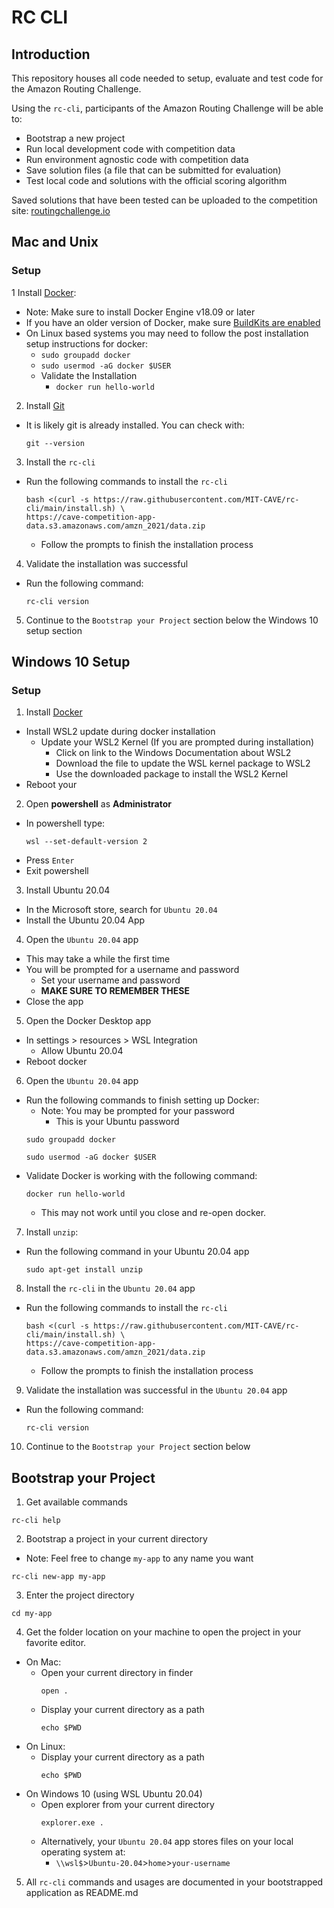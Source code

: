 # RC CLI
## Introduction
This repository houses all code needed to setup, evaluate and test code for the Amazon Routing Challenge.

Using the `rc-cli`, participants of the Amazon Routing Challenge will be able to:
- Bootstrap a new project
- Run local development code with competition data
- Run environment agnostic code with competition data
- Save solution files (a file that can be submitted for evaluation)
- Test local code and solutions with the official scoring algorithm

Saved solutions that have been tested can be uploaded to the competition site: [routingchallenge.io](https://routingchallenge.io)

## Mac and Unix
### Setup
1 Install [Docker](https://docs.docker.com/get-docker/):
  - Note: Make sure to install Docker Engine v18.09 or later
  - If you have an older version of Docker, make sure [BuildKits are enabled](https://docs.docker.com/develop/develop-images/build_enhancements/#to-enable-buildkit-builds)
  - On Linux based systems you may need to follow the post installation setup instructions for docker:
    - `sudo groupadd docker`
    - `sudo usermod -aG docker $USER`
    - Validate the Installation
      - `docker run hello-world`

2) Install [Git](https://git-scm.com)
  - It is likely git is already installed. You can check with:
    ```
    git --version
    ```

3) Install the `rc-cli`
  - Run the following commands to install the `rc-cli`
    ```
    bash <(curl -s https://raw.githubusercontent.com/MIT-CAVE/rc-cli/main/install.sh) \
    https://cave-competition-app-data.s3.amazonaws.com/amzn_2021/data.zip
    ```
    - Follow the prompts to finish the installation process

4) Validate the installation was successful
  - Run the following command:
    ```
    rc-cli version
    ```

5) Continue to the `Bootstrap your Project` section below the Windows 10 setup section

## Windows 10 Setup
### Setup
1) Install [Docker](https://hub.docker.com/editions/community/docker-ce-desktop-windows/)
  - Install WSL2 update during docker installation
    - Update your WSL2 Kernel (If you are prompted during installation)
      - Click on link to the Windows Documentation about WSL2
      - Download the file to update the WSL kernel package to WSL2
      - Use the downloaded package to install the WSL2 Kernel
  - Reboot your

2) Open **powershell** as **Administrator**
  - In powershell type:
    ```
    wsl --set-default-version 2
    ```
  - Press `Enter`
  - Exit powershell

3) Install Ubuntu 20.04
  - In the Microsoft store, search for `Ubuntu 20.04`
  - Install the Ubuntu 20.04 App

4) Open the `Ubuntu 20.04` app
  - This may take a while the first time
  - You will be prompted for a username and password
    - Set your username and password
    - **MAKE SURE TO REMEMBER THESE**
  - Close the app

5) Open the Docker Desktop app
  - In settings > resources > WSL Integration
    - Allow Ubuntu 20.04
  - Reboot docker

6) Open the `Ubuntu 20.04` app
  - Run the following commands to finish setting up Docker:
    - Note: You may be prompted for your password
      - This is your Ubuntu password
    ```
    sudo groupadd docker
    ```
    ```
    sudo usermod -aG docker $USER
    ```
  - Validate Docker is working with the following command:
    ```
    docker run hello-world
    ```
    - This may not work until you close and re-open docker.

7) Install `unzip`:
  - Run the following command in your Ubuntu 20.04 app
    ```
    sudo apt-get install unzip
    ```

8) Install the `rc-cli` in the `Ubuntu 20.04` app
  - Run the following commands to install the `rc-cli`
    ```
    bash <(curl -s https://raw.githubusercontent.com/MIT-CAVE/rc-cli/main/install.sh) \
    https://cave-competition-app-data.s3.amazonaws.com/amzn_2021/data.zip
    ```
    - Follow the prompts to finish the installation process

9) Validate the installation was successful in the `Ubuntu 20.04` app
  - Run the following command:
    ```
    rc-cli version
    ```

10) Continue to the `Bootstrap your Project` section below

## Bootstrap your Project
1) Get available commands
  ```
  rc-cli help
  ```

2) Bootstrap a project in your current directory
  - Note: Feel free to change `my-app` to any name you want
  ```
  rc-cli new-app my-app
  ```

3) Enter the project directory
  ```
  cd my-app
  ```

4) Get the folder location on your machine to open the project in your favorite editor.
  - On Mac:
    - Open your current directory in finder
      ```
      open .
      ```
    - Display your current directory as a path
      ```
      echo $PWD
      ```
  - On Linux:
    - Display your current directory as a path
      ```
      echo $PWD
      ```
  - On Windows 10 (using WSL Ubuntu 20.04)
    - Open explorer from your current directory
      ```
      explorer.exe .
      ```
    - Alternatively, your `Ubuntu 20.04` app stores files on your local operating system at:
      - `\\wsl$`>`Ubuntu-20.04`>`home`>`your-username`

5) All `rc-cli` commands and usages are documented in your bootstrapped application as README.md
